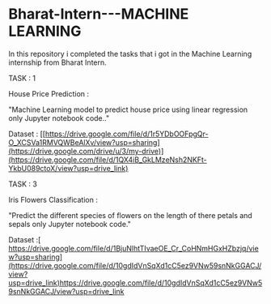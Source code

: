 # Bharat-Intern---MACHINE LEARNING

In this repository i completed the tasks that i got in the Machine Learning internship from Bharat Intern.

TASK : 1

House Price Prediction :

"Machine Learning model to predict house price using linear regression only Jupyter notebook code.."

Dataset : [[https://drive.google.com/file/d/1r5YDbOOFpgQr-O_XCSVa1RMVQWBeAlXv/view?usp=sharing](https://drive.google.com/drive/u/3/my-drive)](https://drive.google.com/file/d/1QX4iB_GkLMzeNsh2NKFt-YkbU089ctoX/view?usp=drive_link)


TASK : 3

Iris Flowers Classification :

"Predict the different species of flowers on the length of there petals and sepals only Jupyter notebook code."

Dataset :[ https://drive.google.com/file/d/1BjuNlhtTIvaeOE_Cr_CoHNmHGxHZbzjq/view?usp=sharing](https://drive.google.com/file/d/10gdIdVnSqXd1cC5ez9VNw59snNkGGACJ/view?usp=drive_link)https://drive.google.com/file/d/10gdIdVnSqXd1cC5ez9VNw59snNkGGACJ/view?usp=drive_link

